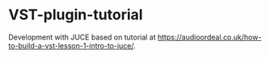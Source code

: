 # VST-plugin-tutorial
Development with JUCE based on tutorial at https://audioordeal.co.uk/how-to-build-a-vst-lesson-1-intro-to-juce/.
